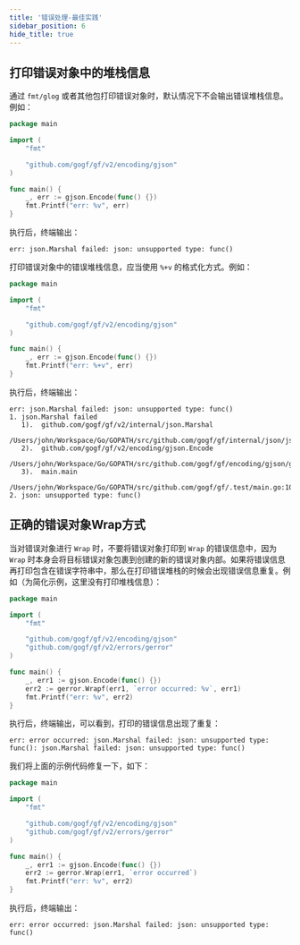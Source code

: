 ```yaml
---
title: '错误处理-最佳实践'
sidebar_position: 6
hide_title: true
---
```


## 打印错误对象中的堆栈信息

通过 `fmt/glog` 或者其他包打印错误对象时，默认情况下不会输出错误堆栈信息。例如：

```go
package main

import (
	"fmt"

	"github.com/gogf/gf/v2/encoding/gjson"
)

func main() {
	_, err := gjson.Encode(func() {})
	fmt.Printf("err: %v", err)
}
```

执行后，终端输出：

```
err: json.Marshal failed: json: unsupported type: func()
```

打印错误对象中的错误堆栈信息，应当使用 `%+v` 的格式化方式。例如：

```go
package main

import (
	"fmt"

	"github.com/gogf/gf/v2/encoding/gjson"
)

func main() {
	_, err := gjson.Encode(func() {})
	fmt.Printf("err: %+v", err)
}
```

执行后，终端输出：

```
err: json.Marshal failed: json: unsupported type: func()
1. json.Marshal failed
   1).  github.com/gogf/gf/v2/internal/json.Marshal
        /Users/john/Workspace/Go/GOPATH/src/github.com/gogf/gf/internal/json/json.go:30
   2).  github.com/gogf/gf/v2/encoding/gjson.Encode
        /Users/john/Workspace/Go/GOPATH/src/github.com/gogf/gf/encoding/gjson/gjson_stdlib_json_util.go:41
   3).  main.main
        /Users/john/Workspace/Go/GOPATH/src/github.com/gogf/gf/.test/main.go:10
2. json: unsupported type: func()
```

## 正确的错误对象Wrap方式

当对错误对象进行 `Wrap` 时，不要将错误对象打印到 `Wrap` 的错误信息中，因为 `Wrap` 时本身会将目标错误对象包裹到创建的新的错误对象内部。如果将错误信息再打印包含在错误字符串中，那么在打印错误堆栈的时候会出现错误信息重复。例如（为简化示例，这里没有打印堆栈信息）：

```go
package main

import (
	"fmt"

	"github.com/gogf/gf/v2/encoding/gjson"
	"github.com/gogf/gf/v2/errors/gerror"
)

func main() {
	_, err1 := gjson.Encode(func() {})
	err2 := gerror.Wrapf(err1, `error occurred: %v`, err1)
	fmt.Printf("err: %v", err2)
}
```

执行后，终端输出，可以看到，打印的错误信息出现了重复：

```
err: error occurred: json.Marshal failed: json: unsupported type: func(): json.Marshal failed: json: unsupported type: func()
```

我们将上面的示例代码修复一下，如下：

```go
package main

import (
	"fmt"

	"github.com/gogf/gf/v2/encoding/gjson"
	"github.com/gogf/gf/v2/errors/gerror"
)

func main() {
	_, err1 := gjson.Encode(func() {})
	err2 := gerror.Wrap(err1, `error occurred`)
	fmt.Printf("err: %v", err2)
}
```

执行后，终端输出：

```
err: error occurred: json.Marshal failed: json: unsupported type: func()
```